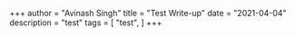 +++
author = "Avinash Singh"
title = "Test Write-up"
date = "2021-04-04"
description = "test"
tags = [
    "test",
]
+++
